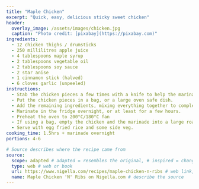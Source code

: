 ```yaml
---
title: "Maple Chicken"
excerpt: "Quick, easy, delicious sticky sweet chicken"
header:
  overlay_image: /assets/images/chicken.jpg
  caption: "Photo credit: [pixabay](https://pixabay.com)"
ingredients: 
  - 12 chicken thighs / drumsticks
  - 250 millilitres apple juice
  - 4 tablespoons maple syrup
  - 2 tablespoons vegetable oil
  - 2 tablespoons soy sauce
  - 2 star anise
  - 1 cinnamon stick (halved)
  - 6 cloves garlic (unpeeled)
instructions:
  - Stab the chicken pieces a few times with a knife to help the marinade penitrate.
  - Put the chicken pieces in a bag, or a large oven safe dish.
  - Add the remaining ingredients, mixing everything together to completely coat the chicken.
  - Marinate in the fridge overnight, or at least for a few hours.
  - Preheat the oven to 200°C/180°C fan
  - If using a bag, empty the chicken and the marinade into a large roasting dish. Turn the chicken pieces so they are skin side up and put in the oven for about an hour and a quarter. The chicken should go a nice dark brown and the skin should crisp up on top.
  - Serve with egg fried rice and some side veg.
cooking_time: 1.5hrs + marinade overnight
portions: 4-6

# Source describes where the recipe came from
source:
  scope: adapted # adapted = resembles the original, # inspired = changed a lot
  type: web # web or book
  url: https://www.nigella.com/recipes/maple-chicken-n-ribs # web link, or book purchase link
  name: Maple Chicken 'N' Ribs on Nigella.com # describe the source
---
```

